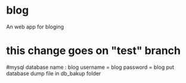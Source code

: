 # blog
An web app for bloging
# this change goes on "test" branch
#mysql 
database name : blog
username = blog 
password = blog
put database dump file in db_bakup folder

